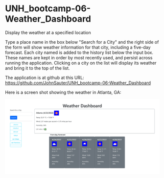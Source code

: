 # UNH_bootcamp-06-Weather_Dashboard
Display the weather at a specified location

Type a place name in the box below "Search for a City"
and the right side of the form will show weather information
for that city, including a five-day forecast.  Each city
named is added to the history list below the input box.
These names are kept in order by most recently used,
and persist across running the application.  Clicking
on a city on the list will display its weather and
bring it to the top of the list.

The application is at github at this URL:
https://github.com/JohnSauter/UNH_bootcamp-06-Weather_Dashboard

Here is a screen shot showing the weather in Atlanta, GA:

![screen shot of Weather Dashboard](./assets/images/Weather_Dashboard.png)